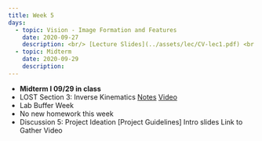 ```yaml
---
title: Week 5
days:
  - topic: Vision - Image Formation and Features
    date: 2020-09-27
    description: <br/> [Lecture Slides](../assets/lec/CV-lec1.pdf) <br /> [Boardwork] <br /> Reading <a href = "https://link.springer.com/book/10.1007/978-0-387-21779-6">Textbook</a> Chapter 1, Chapter 2
  - topic: Midterm
    date: 2020-09-29
    description:
---
```


- **Midterm I 09/29 in class**
- LOST Section 3: Inverse Kinematics [Notes](../assets/lost/LostInvKinematics.pdf) [Video](https://youtu.be/OvxJqM0wSTA)
- Lab Buffer Week
- No new homework this week
- Discussion 5: Project Ideation [Project Guidelines] Intro slides Link to Gather Video
